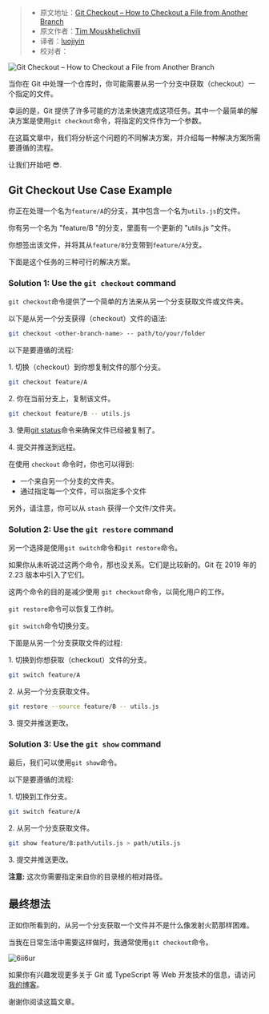 > - 原文地址：[Git Checkout – How to Checkout a File from Another Branch](https://www.freecodecamp.org/news/git-checkout-file-from-another-branch/)
> - 原文作者：[Tim Mouskhelichvili](https://www.freecodecamp.org/news/author/tim-mouskhelichvili/)
> - 译者：[luojiyin](https://github.com/luojiyin1987)
> - 校对者：

![Git Checkout – How to Checkout a File from Another Branch](https://www.freecodecamp.org/news/content/images/size/w2000/2022/06/cover.png)

当你在 Git 中处理一个仓库时，你可能需要从另一个分支中获取（checkout）一个指定的文件。

幸运的是，Git 提供了许多可能的方法来快速完成这项任务。其中一个最简单的解决方案是使用`git checkout`命令，将指定的文件作为一个参数。

在这篇文章中，我们将分析这个问题的不同解决方案，并介绍每一种解决方案所需要遵循的流程。

让我们开始吧 😎.

## Git Checkout Use Case Example

你正在处理一个名为`feature/A`的分支，其中包含一个名为`utils.js`的文件。

你有另一个名为 "feature/B "的分支，里面有一个更新的 "utils.js "文件。

你想签出该文件，并将其从`feature/B`分支带到`feature/A`分支。

下面是这个任务的三种可行的解决方案。

### Solution 1: Use the `git checkout` command

`git checkout`命令提供了一个简单的方法来从另一个分支获取文件或文件夹。

以下是从另一个分支获得（checkout）文件的语法:

```Bash
git checkout <other-branch-name> -- path/to/your/folder
```

以下是要遵循的流程:

1\. 切换（checkout）到你想复制文件的那个分支。

```Bash
git checkout feature/A
```

2\. 你在当前分支上，复制该文件。

```Bash
git checkout feature/B -- utils.js
```

3\. 使用[git status](https://timmousk.com/blog/git-status/)命令来确保文件已经被复制了。

4\. 提交并推送到远程。

在使用 `checkout` 命令时，你也可以得到:

- 一个来自另一个分支的文件夹。
- 通过指定每一个文件，可以指定多个文件

另外，请注意，你可以从 `stash` 获得一个文件/文件夹。

### Solution 2: Use the `git restore` command

另一个选择是使用`git switch`命令和`git restore`命令。

如果你从未听说过这两个命令，那也没关系。它们是比较新的。Git 在 2019 年的 2.23 版本中引入了它们。

这两个命令的目的是减少使用 `git checkout`命令，以简化用户的工作。

`git restore`命令可以恢复工作树。

`git switch`命令切换分支。

下面是从另一个分支获取文件的过程:

1\. 切换到你想获取（checkout）文件的分支。

```Bash
git switch feature/A
```

2\. 从另一个分支获取文件。

```Bash
git restore --source feature/B -- utils.js
```

3\. 提交并推送更改。

### Solution 3: Use the `git show` command

最后，我们可以使用`git show`命令。

以下是要遵循的流程:

1\. 切换到工作分支。

```Bash
git switch feature/A
```

2\. 从另一个分支获取文件。

```Bash
git show feature/B:path/utils.js > path/utils.js
```

3\. 提交并推送更改。

**注意:** 这次你需要指定来自你的目录根的相对路径。

## 最终想法

正如你所看到的，从另一个分支获取一个文件并不是什么像发射火箭那样困难。

当我在日常生活中需要这样做时，我通常使用`git checkout`命令。

![6ii6ur](https://www.freecodecamp.org/news/content/images/2022/06/6ii6ur.jpg)

如果你有兴趣发现更多关于 Git 或 TypeScript 等 Web 开发技术的信息，请访问[我的博客](https://timmousk.com/)。

谢谢你阅读这篇文章。

